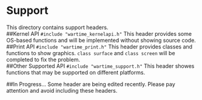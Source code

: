 # Support  
This directory contains support headers.  
##Kernel API
`#include "wartime_kernelapi.h"`
This header provides some OS-based functions and will be implemented without showing source code.  
##Print API
`#include "wartime_print.h"`
This header provides classes and functions to show graphics.
`class surface` and `class screen` will be completed to fix the problem.  
##Other Supported API
`#include "wartime_support.h"`
This header showes functions that may be supported on different platforms.  

##In Progress...
Some header are being edited recently. Please pay attention and avoid including these headers.  
